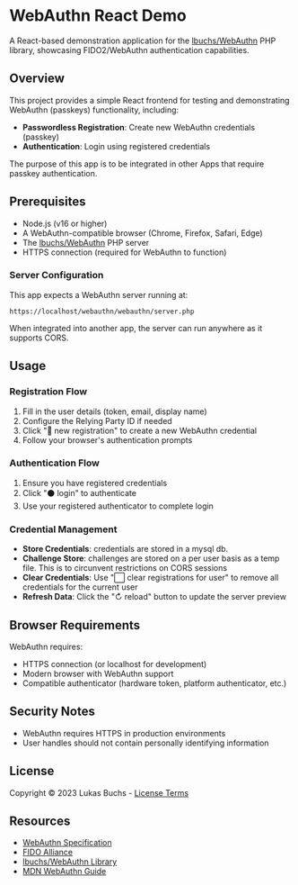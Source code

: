 # WebAuthn React Demo

A React-based demonstration application for the
[lbuchs/WebAuthn](https://github.com/lbuchs/WebAuthn) PHP library,
showcasing FIDO2/WebAuthn authentication capabilities.

## Overview

This project provides a simple React frontend for testing and demonstrating WebAuthn (passkeys) functionality, including:

- **Passwordless Registration**: Create new WebAuthn credentials (passkey)
- **Authentication**: Login using registered credentials

The purpose of this app is to be integrated in other Apps that require passkey authentication.

## Prerequisites

- Node.js (v16 or higher)
- A WebAuthn-compatible browser (Chrome, Firefox, Safari, Edge)
- The [lbuchs/WebAuthn](https://github.com/lbuchs/WebAuthn) PHP server
- HTTPS connection (required for WebAuthn to function)

### Server Configuration

This app expects a WebAuthn server running at:
```
https://localhost/webauthn/webauthn/server.php
```
When integrated into another app, the server can run anywhere as it supports CORS.

## Usage

### Registration Flow

1. Fill in the user details (token, email, display name)
2. Configure the Relying Party ID if needed
3. Click "🔔 new registration" to create a new WebAuthn credential
4. Follow your browser's authentication prompts

### Authentication Flow

1. Ensure you have registered credentials
2. Click "⚫ login" to authenticate
3. Use your registered authenticator to complete login

### Credential Management

- **Store Credentials**: credentials are stored in a mysql db.
- **Challenge Store**: challenges are stored on a per user basis as a temp file. This is to circunvent restrictions on CORS sessions
- **Clear Credentials**: Use "⬜ clear registrations for user" to remove all credentials for the current user
- **Refresh Data**: Click the "↻ reload" button to update the server preview

## Browser Requirements

WebAuthn requires:
- HTTPS connection (or localhost for development)
- Modern browser with WebAuthn support
- Compatible authenticator (hardware token, platform authenticator, etc.)

## Security Notes

- WebAuthn requires HTTPS in production environments
- User handles should not contain personally identifying information

## License

Copyright © 2023 Lukas Buchs - [License Terms](https://raw.githubusercontent.com/lbuchs/WebAuthn/master/LICENSE)

## Resources

- [WebAuthn Specification](https://www.w3.org/TR/webauthn/)
- [FIDO Alliance](https://fidoalliance.org/)
- [lbuchs/WebAuthn Library](https://github.com/lbuchs/WebAuthn)
- [MDN WebAuthn Guide](https://developer.mozilla.org/en-US/docs/Web/API/Web_Authentication_API)